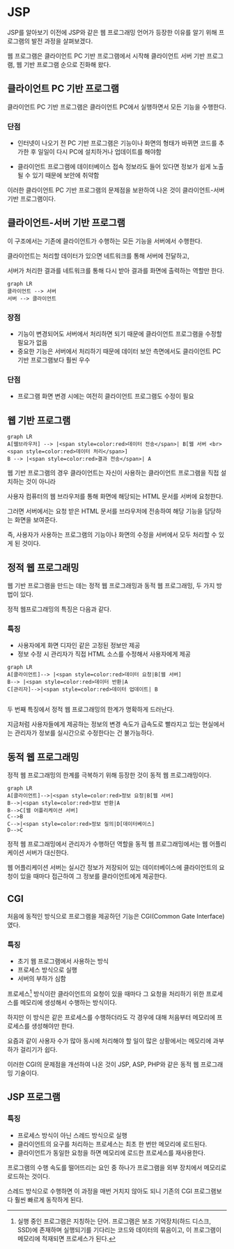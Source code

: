 # JSP

JSP를 알아보기 이전에 JSP와 같은 웹 프로그래밍 언어가 등장한 이유를 알기 위해 프로그램의 발전 과정을 살펴보겠다.

웹 프로그램은 클라이언트 PC 기반 프로그램에서 시작해 클라이언트 서버 기반 프로그램, 웹 기반 프로그램 순으로 진화해 왔다.



## 클라이언트 PC 기반 프로그램

클라이언트 PC 기반 프로그램은 클라이언트 PC에서 실행하면서 모든 기능을 수행한다.



### 단점

- 인터넷이 나오기 전 PC 기반 프로그램은 기능이나 화면의 형태가 바뀌면 코드를 추가한 후 일일이 다시 PC에 설치하거나 업데이트를 해야함

- 클라이언트 프로그램에 데이터베이스 접속 정보라도 들어 있다면 정보가 쉽게 노출될 수 있기 때문에 보안에 취약함



이러한 클라이언트 PC 기반 프로그램의 문제점을 보완하여 나온 것이 클라이언트-서버 기반 프로그램이다.



## 클라이언트-서버 기반 프로그램

이 구조에서는 기존에 클라이언트가 수행하는 모든 기능을 서버에서 수행한다.

클라이언트는 처리할 데이터가 있으면 네트워크를 통해 서버에 전달하고, 

서버가 처리한 결과를 네트워크를 통해 다시 받아 결과를 화면에 출력하는 역할만 한다.



```mermaid
graph LR
클라이언트 --> 서버
서버 --> 클라이언트
```

### 장점

- 기능이 변경되어도 서버에서 처리하면 되기 때문에 클라이언트 프로그램을 수정할 필요가 없음
- 중요한 기능은 서버에서 처리하기 때문에 데이터 보안 측면에서도 클라이언트 PC 기반 프로그램보다 훨씬 우수



### 단점

- 프로그램 화면 변경 시에는 여전히 클라이언트 프로그램도 수정이 필요



## 웹 기반 프로그램

```mermaid
graph LR
A[웹브라우저] --> |<span style=color:red>데이터 전송</span>| B[웹 서버 <br> <span style=color:red>데이터 처리</span>]
B --> |<span style=color:red>결과 전송</span>| A

```



웹 기반 프로그램의 경우 클라이언트는 자신이 사용하는 클라이언트 프로그램을 직접 설치하는 것이 아니라

사용자 컴퓨터의 웹 브라우저를 통해 화면에 해당되는 HTML 문서를 서버에 요청한다.

그러면 서버에서는 요청 받은 HTML 문서를 브라우저에 전송하여 해당 기능을 담당하는 화면을 보여준다.

즉, 사용자가 사용하는 프로그램의 기능이나 화면의 수정을 서버에서 모두 처리할 수 있게 된 것이다.



## 정적 웹 프로그래밍

웹 기반 프로그램을 만드는 데는 정적 웹 프로그래밍과 동적 웹 프로그래밍, 두 가지 방법이 있다.

정적 웹프로그래밍의 특징은 다음과 같다.

### 특징

- 사용자에게 화면 디자인 같은 고정된 정보만 제공
- 정보 수정 시 관리자가 직접 HTML 소스를 수정해서 사용자에게 제공

```mermaid
graph LR
A[클라이언트]--> |<span style=color:red>데이터 요청|B[웹 서버]
B--> |<span style=color:red>데이터 반환|A
C[관리자]-->|<span style=color:red>데이터 업데이트| B


```

두 번째 특징에서 정적 웹 프로그래밍의 한계가 명확하게 드러난다.

지금처럼 사용자들에게 제공하는 정보의 변경 속도가 급속도로 빨라지고 있는 현실에서는 관리자가 정보를 실시간으로 수정한다는 건 불가능하다.



## 동적 웹 프로그래밍

정적 웹 프로그래밍의 한계를 극복하기 위해 등장한 것이 동적 웹 프로그래밍이다.

```mermaid
graph LR
A[클라이언트]-->|<span style=color:red>정보 요청|B[웹 서버]
B-->|<span style=color:red>정보 반환|A
B-->C[웹 어플리케이션 서버]
C-->B
C-->|<span style=color:red>정보 질의|D[데이터베이스]
D-->C
```

정적 웹 프로그래밍에서 관리자가 수행하던 역할을 동적 웹 프로그래밍에서는 웹 어플리케이션 서버가 대신한다.

웹 어플리케이션 서버는 실시간 정보가 저장되어 있는 데이터베이스에 클라이언트의 요청이 있을 때마다 접근하여 그 정보를 클라이언트에게 제공한다.



## CGI

처음에 동적인 방식으로 프로그램을 제공하던 기능은 CGI(Common Gate Interface)였다.

### 특징

- 초기 웹 프로그램에서 사용하는 방식
- 프로세스 방식으로 실행
- 서버의 부하가 심함



프로세스[^1] 방식이란 클라이언트의 요청이 있을 때마다 그 요청을 처리하기 위한 프로세스를 메모리에 생성해서 수행하는 방식이다.

하지만 이 방식은 같은 프로세스를 수행하더라도 각 경우에 대해 처음부터 메모리에 프로세스를 생성해야만 한다.

요즘과 같이 사용자 수가 많아 동시에 처리해야 할 일이 많은 상황에서는 메모리에 과부하가 걸리기가 쉽다.

이러한 CGI의 문제점을 개선하여 나온 것이 JSP, ASP, PHP와 같은 동적 웹 프로그래밍 기술이다.



## JSP 프로그램

### 특징

- 프로세스 방식이 아닌 스레드 방식으로 실행
- 클라이언트의 요구를 처리하는 프로세스는 최초 한 번만 메모리에 로드된다.
- 클라이언트가 동일한 요청을 하면 메모리에 로드한 프로세스를 재사용한다.



프로그램의 수행 속도를 떨어뜨리는 요인 중 하나가 프로그램을 외부 장치에서 메모리로 로드하는 것이다.

스레드 방식으로 수행하면 이 과정을 매번 거치지 않아도 되니 기존의 CGI 프로그램보다 훨씬 빠르게 동작하게 된다.





[^1]: 실행 중인 프로그램은 지칭하는 단어. 프로그램은 보조 기억장치(하드 디스크, SSD)에 존재하며 실행되기를 기다리는 코드와 데이터의 묶음이고, 이 프로그램이 메모리에 적재되면 프로세스가 된다.
